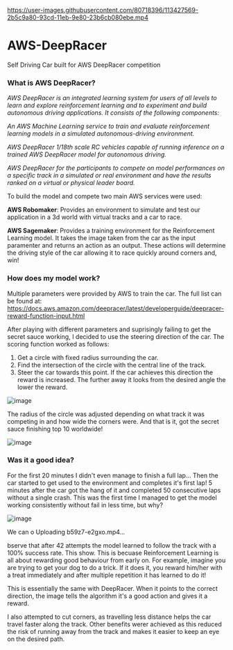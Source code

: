 
https://user-images.githubusercontent.com/80718396/113427569-2b5c9a80-93cd-11eb-9e80-23b6cb080ebe.mp4



# AWS-DeepRacer
Self Driving Car built for AWS DeepRacer competition

### What is AWS DeepRacer?
<em> AWS DeepRacer is an integrated learning system for users of all levels to learn and explore reinforcement learning and to experiment and build autonomous driving applications. It consists of the following components:

An AWS Machine Learning service to train and evaluate reinforcement learning models in a simulated autonomous-driving environment.

AWS DeepRacer 1/18th scale RC vehicles capable of running inference on a trained AWS DeepRacer model for autonomous driving.

AWS DeepRacer for the participants to compete on model performances on a specific track in a simulated or real environment and have the results ranked on a virtual or physical leader board. </em>

To build the model and compete two main AWS services were used:

<strong>AWS Robomaker</strong>: Provides an environment to simulate and test our application in a 3d world with virtual tracks and a car to race.

<strong>AWS Sagemaker</strong>: Provides a training environment for the Reinforcement Learning model. It takes the image taken from the car as the input paramenter and returns an action as an output. These actions will determine the driving style of the car allowing it to race quickly around corners and, win!

### How does my model work? 
Multiple parameters were provided by AWS to train the car. The full list can be found at: https://docs.aws.amazon.com/deepracer/latest/developerguide/deepracer-reward-function-input.html

After playing with different parameters and suprisingly failing to get the secret sauce working, I decided to use the steering direction of the car. The scoring function worked as follows:

1) Get a circle with fixed radius surrounding the car.
2) Find the intersection of the circle with the central line of the track.
3) Steer the car towards this point. If the car achieves this direction the reward is increased. The further away it looks from the desired angle the lower the reward.

![image](https://user-images.githubusercontent.com/80718396/113424274-c9e5fd00-93c7-11eb-93cd-7a48ddd55139.png)

The radius of the circle was adjusted depending on what track it was competing in and how wide the corners were. And that is it, got the secret sauce finishing top 10 worldwide!

![image](https://user-images.githubusercontent.com/80718396/113424671-72945c80-93c8-11eb-9c4e-08c84fa4da43.png)


### Was it a good idea?
For the first 20 minutes I didn't even manage to finish a full lap... Then the car started to get used to the environment and completes it's first lap! 5 minutes after the car got the hang of it and completed 50 consecutive laps without a single crash. This was the first time I managed to get the model working consistently without fail in less time, but why?

![image](https://user-images.githubusercontent.com/80718396/113425072-23026080-93c9-11eb-994f-b331c3f84d32.png)

We can o
Uploading b59z7-e2gxo.mp4…

bserve that after 42 attempts the model learned to follow the track with a 100% success rate. This show. This is becuase Reinforcement Learning is all about rewarding good behaviour from early on. For example, imagine you are trying to get your dog to do a trick. If it does it, you reward him/her with a treat immediately and after multiple repetition it has learned to do it!

This is essentially the same with DeepRacer. When it points to the correct direction, the image tells the algorithm it's a good action and gives it a reward. 

I also attempted to cut corners, as travelling less distance helps the car travel faster along the track. Other benefits werer achieved as this reduced the risk of running away from the track and makes it easier to keep an eye on the desired path.
